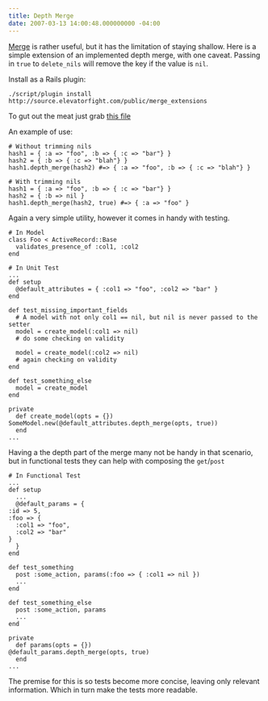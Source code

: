 ```yaml
---
title: Depth Merge
date: 2007-03-13 14:00:48.000000000 -04:00
---
```

[Merge](http://www.ruby-doc.org/core/classes/Hash.html#M002908) is rather useful, but it has the limitation of staying shallow. Here is a simple extension of an implemented depth merge, with one caveat. Passing in `true` to `delete_nils` will remove the key if the value is `nil`.

Install as a Rails plugin:

    ./script/plugin install http://source.elevatorfight.com/public/merge_extensions


To gut out the meat just grab [this file](http://source.elevatorfight.com/public/merge_extensions/lib/merge_extensions.rb)

An example of use:

    # Without trimming nils
    hash1 = { :a => "foo", :b => { :c => "bar"} }
    hash2 = { :b => { :c => "blah"} }
    hash1.depth_merge(hash2) #=> { :a => "foo", :b => { :c => "blah"} }

    # With trimming nils
    hash1 = { :a => "foo", :b => { :c => "bar"} }
    hash2 = { :b => nil }
    hash1.depth_merge(hash2, true) #=> { :a => "foo" }

Again a very simple utility, however it comes in handy with testing.

    # In Model
    class Foo < ActiveRecord::Base
      validates_presence_of :col1, :col2
    end

    # In Unit Test
    ...
    def setup
      @default_attributes = { :col1 => "foo", :col2 => "bar" }
    end

    def test_missing_important_fields
      # A model with not only col1 == nil, but nil is never passed to the setter
      model = create_model(:col1 => nil)
      # do some checking on validity

      model = create_model(:col2 => nil)
      # again checking on validity
    end

    def test_something_else
      model = create_model
    end

    private
      def create_model(opts = {})
	SomeModel.new(@default_attributes.depth_merge(opts, true))
      end
    ...


Having a the depth part of the merge many not be handy in that scenario, but in functional tests they can help with composing the `get`/`post`

    # In Functional Test
    ...
    def setup
      ...
      @default_params = {
	:id => 5,
	:foo => {
	  :col1 => "foo",
	  :col2 => "bar"
	}
      }
    end

    def test_something
      post :some_action, params(:foo => { :col1 => nil })
      ...
    end

    def test_something_else
      post :some_action, params
      ...
    end

    private
      def params(opts = {})
	@default_params.depth_merge(opts, true)
      end
    ...


The premise for this is so tests become more concise, leaving only relevant information. Which in turn make the tests more readable.
